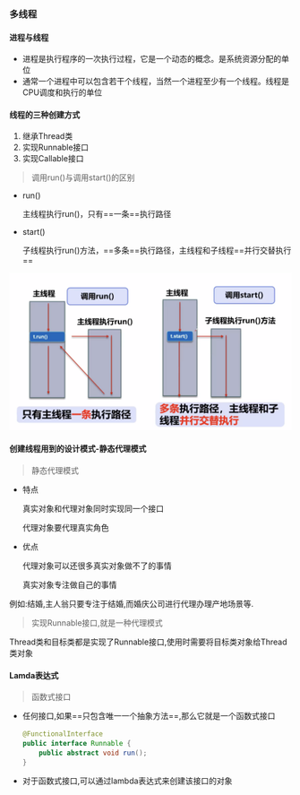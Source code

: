 ### 多线程

#### 进程与线程

- 进程是执行程序的一次执行过程，它是一个动态的概念。是系统资源分配的单位
- 通常一个进程中可以包含若干个线程，当然一个进程至少有一个线程。线程是CPU调度和执行的单位

#### 线程的三种创建方式

1. 继承Thread类
2. 实现Runnable接口
3. 实现Callable接口

> 调用run()与调用start()的区别

- run()

  主线程执行run()，只有==一条==执行路径

- start()

  子线程执行run()方法，==多条==执行路径，主线程和子线程==并行交替执行==

![image-20200819220757548](多线程学习笔记.images/image-20200819220757548.png)

#### 创建线程用到的设计模式-静态代理模式

> 静态代理模式

- 特点

  真实对象和代理对象同时实现同一个接口

  代理对象要代理真实角色

- 优点

  代理对象可以还很多真实对象做不了的事情

  真实对象专注做自己的事情

例如:结婚,主人翁只要专注于结婚,而婚庆公司进行代理办理产地场景等.

>实现Runnable接口,就是一种代理模式

Thread类和目标类都是实现了Runnable接口,使用时需要将目标类对象给Thread类对象

#### Lamda表达式

> 函数式接口

- 任何接口,如果==只包含唯一一个抽象方法==,那么它就是一个函数式接口

  ```java
  @FunctionalInterface
  public interface Runnable {
      public abstract void run();
  }
  ```

- 对于函数式接口,可以通过lambda表达式来创建该接口的对象
